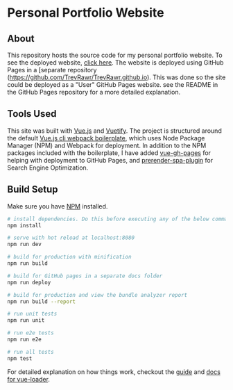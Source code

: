 # Personal Portfolio Website

## About

This repository hosts the source code for my personal portfolio website. To see the deployed website, [click here](https://trevrawr.github.io/). The website is deployed using GitHub Pages in a [separate repository (https://github.com/TrevRawr/TrevRawr.github.io). This was done so the site could be deployed as a "User" GitHub Pages website. see the README in the GitHub Pages repository for a more detailed explanation.

## Tools Used

This site was built with [Vue.js](https://vuejs.org/) and [Vuetify](https://vuetifyjs.com/). The project is structured around the default [Vue.js cli webpack boilerplate](https://github.com/vuejs-templates/webpack), which uses Node Package Manager (NPM) and Webpack for deployment. In addition to the NPM packages included with the boilerplate, I have added [vue-gh-pages](https://www.npmjs.com/package/vue-gh-pages) for helping with deployment to GitHub Pages, and [prerender-spa-plugin](https://www.npmjs.com/package/prerender-spa-plugin) for Search Engine Optimization.

## Build Setup

Make sure you have [NPM](https://nodejs.org/en/download/) installed.

``` bash
# install dependencies. Do this before executing any of the below commands
npm install

# serve with hot reload at localhost:8080
npm run dev

# build for production with minification
npm run build

# build for GitHub pages in a separate docs folder
npm run deploy

# build for production and view the bundle analyzer report
npm run build --report

# run unit tests
npm run unit

# run e2e tests
npm run e2e

# run all tests
npm test
```

For detailed explanation on how things work, checkout the [guide](http://vuejs-templates.github.io/webpack/) and [docs for vue-loader](http://vuejs.github.io/vue-loader).
